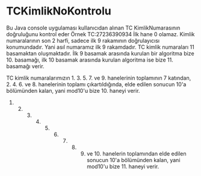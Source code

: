 # TCKimlikNoKontrolu
Bu Java console uygulaması kullanıcıdan alınan TC KimlikNumarasının doğruluğunu kontrol eder
Örnek TC:27236390934
İlk hane 0 olamaz.
Kimlik numaralarının son 2 harfi, sadece ilk 9 rakamının doğrulayıcısı konumundadır. Yani asıl numaramız ilk 9 rakamdadır. 
TC kimlik numaraları 11 basamaktan oluşmaktadır. İlk 9 basamak arasında kurulan bir algoritma bize 10. basamağı,
ilk 10 basamak arasında kurulan algoritma ise bize 11. basamağı verir.

TC kimlik numaralarımızın 1. 3. 5. 7. ve 9. hanelerinin toplamının 7 katından,
2. 4. 6. ve 8. hanelerinin toplamı çıkartıldığında, elde edilen sonucun 10'a bölümünden kalan, yani mod10'u bize 10. haneyi verir.

1. 2. 3. 4. 5. 6. 7. 8. 9. ve 10. hanelerin toplamından elde edilen sonucun 10'a bölümünden kalan, yani mod10'u bize 11. haneyi verir.
